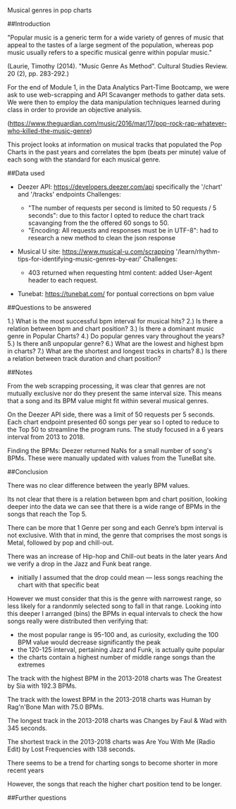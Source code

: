 
Musical genres in pop charts


##Introduction

"Popular music is a generic term for a wide variety of genres of music that appeal to the tastes of a large segment of the population, whereas pop music usually refers to a specific musical genre within popular music."

(Laurie, Timothy (2014). "Music Genre As Method". Cultural Studies Review. 20 (2), pp. 283-292.)

For the end of Module 1, in the Data Analytics Part-Time Bootcamp, we were ask to use web-scrapping and API Scavanger methods to gather data sets. We were then to employ the data manipulation techniques learned during class in order to provide an objective analysis.

(https://www.theguardian.com/music/2016/mar/17/pop-rock-rap-whatever-who-killed-the-music-genre) 

This project looks at information on musical tracks that populated the Pop Charts in the past years and correlates the bpm (beats per minute) value of each song with the standard for each musical genre.


##Data used

- Deezer API: https://developers.deezer.com/api  specifically the '/chart' and '/tracks' endpoints
	Challenges:
	- "The number of requests per second is limited to 50 requests / 5 seconds": due to this factor I opted to reduce the chart track scavanging from the the offered 60 songs to 50.
	- "Encoding: All requests and responses must be in UTF-8": had to research a new method to clean the json response

- Musical U site: https://www.musical-u.com/scrapping '/learn/rhythm-tips-for-identifying-music-genres-by-ear/'
	Challenges:
	- 403 returned when requesting html content: added User-Agent header to each request.

- Tunebat: https://tunebat.com/ for pontual corrections on bpm value


##Questions to be answered

1.) What is the most successful bpm interval for musical hits?
2.) Is there a relation between bpm and chart position?
3.) Is there a dominant music genre in Popular Charts?
4.) Do popular genres vary throughout the years?
5.) Is there anß unpopular genre?
6.) What are the lowest and highest bpm in charts?
7.) What are the shortest and longest tracks in charts?
8.) Is there a relation between track duration and chart position?

##Notes

From the web scrapping processing, it was clear that genres are not mutually exclusive nor do they present the same interval size. This means that a song and its BPM value might fit within several musical genres.

On the Deezer API side, there was a limit of 50 requests per 5 seconds. Each chart endpoint presented 60 songs per year so I opted to reduce to the Top 50 to streamline the program runs.
The study focused in a 6 years interval from 2013 to 2018.

Finding the BPMs: Deezer returned NaNs for a small number of song's BPMs. These were manually updated with values from the TuneBat site.

##Conclusion

There was no clear difference between the yearly BPM values.

Its not clear that there is a relation between bpm and chart position, looking deeper into the data we can see that there is a wide range of BPMs in the songs that reach the Top 5.

There can be more that 1 Genre per song and each Genre’s bpm interval is not exclusive. With that in mind, the genre that comprises the most songs is Metal, followed by pop and chill-out.

There was an increase of Hip-hop and Chill-out beats in the later years
And we verify a drop in the Jazz and Funk beat range. 

- initially I assumed that the drop could mean
— less songs reaching the chart with that specific beat

However we must consider that this is the genre with narrowest range, so less likely for a randonmly selected song to fall in that range. Looking into this deeper I arranged (bins) the BPMs in equal intervals to check the how songs really were distributed then verifying that:

- the most popular range is 95-100 and, as curiosity, excluding the 100 BPM value would decrease significantly the peak
- the 120-125 interval, pertaining Jazz and Funk,  is actually quite popular
- the charts contain a highest number of middle range songs than the extremes


The track with the highest BPM in the 2013-2018 charts was The Greatest by Sia with  192.3  BPMs.

The track with the lowest BPM in the 2013-2018 charts was Human by Rag'n'Bone Man with  75.0  BPMs.

The longest track in the 2013-2018 charts was Changes by Faul & Wad with 345  seconds.

The shortest track in the 2013-2018 charts was Are You With Me (Radio Edit) by Lost Frequencies with  138  seconds.

There seems to be a trend for charting songs to become shorter in more recent years 

However, the songs that reach the higher chart position tend to be longer.


##Further questions